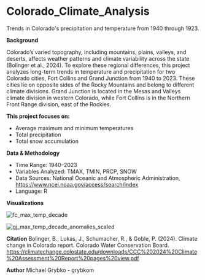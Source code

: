 # Colorado_Climate_Analysis
Trends in Colorado's precipitation and temperature from 1940 through 1923. 

**Background**

Colorado’s varied topography, including mountains, plains, valleys, and deserts, affects weather patterns and climate variability across the state (Bolinger et al., 2024). To explore these regional differences, this project analyzes long-term trends in temperature and precipitation for two Colorado cities, Fort Collins and Grand Junction from 1940 to 2023. These cities lie on opposite sides of the Rocky Mountains and belong to different climate divisions. Grand Junction is located in the Mesas and Valleys climate division in western Colorado, while Fort Collins is in the Northern Front Range division, east of the Rockies.

 **This project focuses on:**
 
-	Average maximum and minimum temperatures
-	Total precipitation
-	Total snow accumulation

**Data & Methodology**

-	Time Range: 1940–2023
-	Variables Analyzed: TMAX, TMIN, PRCP, SNOW
-	Data Sources: National Oceanic and Atmospheric Administration, https://www.ncei.noaa.gov/access/search/index
-	Language: R

**Visualizations**

![fc_max_temp_decade](https://github.com/user-attachments/assets/37b3f925-5b3a-41bd-bd30-ef90dd3ed751)

![gj_max_temp_decade_anomalies_scaled](https://github.com/user-attachments/assets/c8f31af1-4b88-4067-8c2a-92d66682250b)

**Citation**
Bolinger, B., Lukas, J., Schumacher, R., & Goble, P. (2024). Climate change in Colorado report. Colorado Water Conservation Board. https://climatechange.colostate.edu/downloads/CCC%202024%20Climate%20Assessment%20Report%20pages%20view.pdf

**Author**
Michael Grybko - grybkom
